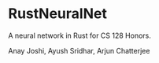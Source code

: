 # RustNeuralNet

A neural network in Rust for CS 128 Honors. 

Anay Joshi, Ayush Sridhar, Arjun Chatterjee
